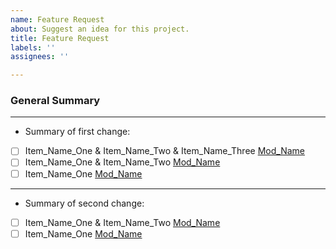 ```yaml
---
name: Feature Request
about: Suggest an idea for this project.
title: Feature Request
labels: ''
assignees: ''

---
```


### General Summary
_________________________________________________________________
- Summary of first change:
- [ ] Item_Name_One & Item_Name_Two & Item_Name_Three [Mod_Name](Mod_Link)
- [ ] Item_Name_One & Item_Name_Two [Mod_Name](Mod_Link)
- [ ] Item_Name_One [Mod_Name](Mod_Link)
_________________________________________________________________
- Summary of second change:
- [ ] Item_Name_One & Item_Name_Two [Mod_Name](Mod_Link)
- [ ] Item_Name_One [Mod_Name](Mod_Link)
